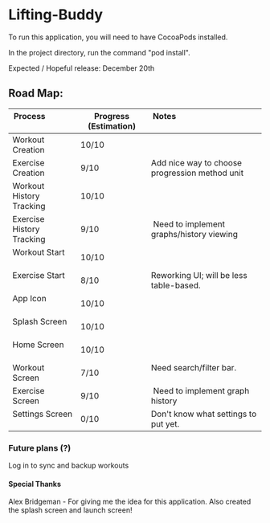 # Lifting-Buddy

To run this application, you will need to have CocoaPods installed.

In the project directory, run the command "pod install".

Expected / Hopeful release: December 20th

## Road Map:

| Process                   | Progress (Estimation) | Notes                                          |
|---------------------------|-----------------------|------------------------------------------------|
| Workout Creation          | 10/10                 |                                                |
| Exercise Creation         | 9/10                  | Add nice way to choose progression method unit |
| Workout History Tracking  | 10/10                 |                                                |
| Exercise History Tracking | 9/10                  | Need to implement graphs/history viewing       |
| Workout Start             | 10/10                 |                                                |
| Exercise Start            | 8/10                  | Reworking UI; will be less table-based.        |
| App Icon                  | 10/10                 |                                                |
| Splash Screen             | 10/10                 |                                                |
| Home Screen               | 10/10                 |                                                |
| Workout Screen            | 7/10                  | Need search/filter bar.                        |
| Exercise Screen           | 9/10                  | Need to implement graph history                |
| Settings Screen           | 0/10                  | Don't know what settings to put yet.           |


### Future plans (?)  
Log in to sync and backup workouts

#### Special Thanks
Alex Bridgeman - For giving me the idea for this application. Also created the splash screen and launch screen!
